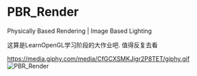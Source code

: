 # PBR_Render
Physically Based Rendering | Image Based Lighting

这算是LearnOpenGL学习阶段的大作业吧. 值得反复去看

https://media.giphy.com/media/CfGCXSMKJigr2P8TET/giphy.gif
![PBR_Render](https://j.gifs.com/81pK4r.gif)
